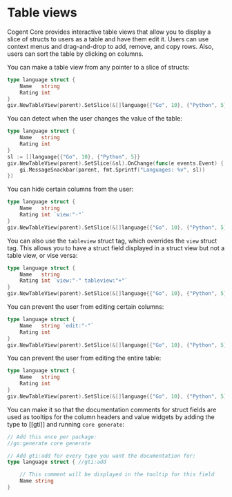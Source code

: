 # Table views

Cogent Core provides interactive table views that allow you to display a slice of structs to users as a table and have them edit it. Users can use context menus and drag-and-drop to add, remove, and copy rows. Also, users can sort the table by clicking on columns.

You can make a table view from any pointer to a slice of structs:

```Go
type language struct {
    Name   string
    Rating int
}
giv.NewTableView(parent).SetSlice(&[]language{{"Go", 10}, {"Python", 5}})
```

You can detect when the user changes the value of the table:

```Go
type language struct {
    Name   string
    Rating int
}
sl := []language{{"Go", 10}, {"Python", 5}}
giv.NewTableView(parent).SetSlice(&sl).OnChange(func(e events.Event) {
    gi.MessageSnackbar(parent, fmt.Sprintf("Languages: %v", sl))
})
```

You can hide certain columns from the user:

```Go
type language struct {
    Name   string
    Rating int `view:"-"`
}
giv.NewTableView(parent).SetSlice(&[]language{{"Go", 10}, {"Python", 5}})
```

You can also use the `tableview` struct tag, which overrides the `view` struct tag. This allows you to have a struct field displayed in a struct view but not a table view, or vise versa:

```Go
type language struct {
    Name   string
    Rating int `view:"-" tableview:"+"`
}
giv.NewTableView(parent).SetSlice(&[]language{{"Go", 10}, {"Python", 5}})
```

You can prevent the user from editing certain columns:

```Go
type language struct {
    Name   string `edit:"-"`
    Rating int
}
giv.NewTableView(parent).SetSlice(&[]language{{"Go", 10}, {"Python", 5}})
```

You can prevent the user from editing the entire table:

```Go
type language struct {
    Name   string
    Rating int
}
giv.NewTableView(parent).SetSlice(&[]language{{"Go", 10}, {"Python", 5}}).SetReadOnly(true)
```

You can make it so that the documentation comments for struct fields are used as tooltips for the column headers and value widgets by adding the type to [[gti]] and running `core generate`:

```go
// Add this once per package:
//go:generate core generate

// Add gti:add for every type you want the documentation for:
type language struct { //gti:add

    // This comment will be displayed in the tooltip for this field
    Name string
}
```
